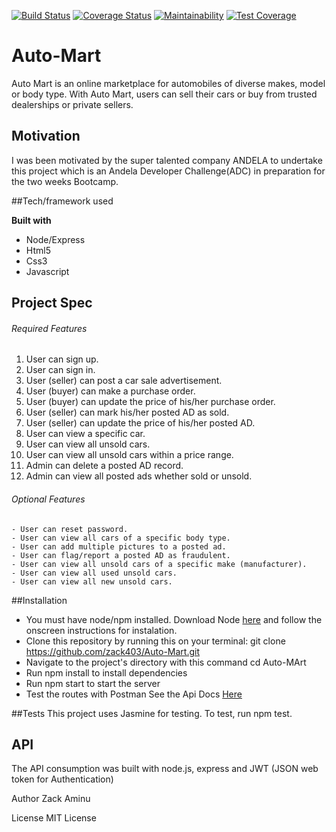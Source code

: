[![Build Status](https://travis-ci.org/zack403/Auto-Mart.svg?branch=develop)](https://travis-ci.org/zack403/Auto-Mart) 
[![Coverage Status](https://coveralls.io/repos/github/zack403/Auto-Mart/badge.svg?branch=develop)](https://coveralls.io/github/zack403/Auto-Mart?branch=develop) 
[![Maintainability](https://api.codeclimate.com/v1/badges/8670f7db5047626ca096/maintainability)](https://codeclimate.com/github/zack403/Auto-Mart/maintainability)
[![Test Coverage](https://api.codeclimate.com/v1/badges/8670f7db5047626ca096/test_coverage)](https://codeclimate.com/github/zack403/Auto-Mart/test_coverage)



# Auto-Mart
Auto Mart is an online marketplace for automobiles of diverse makes, model or body type. With Auto Mart, users can sell their cars or buy from trusted dealerships or private sellers.


## Motivation
I was been motivated by the super talented company ANDELA to undertake this project which is an Andela Developer Challenge(ADC) in preparation for the two weeks Bootcamp.

##Tech/framework used

**Built with**
   - Node/Express
   - Html5
   - Css3
   - Javascript 

## Project Spec

###### Required Features
1. User can sign up.
2. User can sign in.
3. User (seller) can post a car sale advertisement.
4. User (buyer) can make a purchase order.
5. User (buyer) can update the price of his/her purchase order.
6. User (seller) can mark his/her posted AD as sold.
7. User (seller) can update the price of his/her posted AD.
8. User can view a specific car.
9. User can view all unsold cars.
10. User can view all unsold cars within a price range.
11. Admin can delete a posted AD record.
12. Admin can view all posted ads whether sold or unsold.

###### Optional Features
    - User can reset password.
    - User can view all cars of a specific body type.
    - User can add multiple pictures to a posted ad.
    - User can flag/report a posted AD as fraudulent.
    - User can view all unsold cars of a specific make (manufacturer).
    - User can view all used unsold cars.
    - User can view all new unsold cars.

##Installation
   - You must have node/npm installed. Download Node [here](https://nodejs.org) and follow the        onscreen instructions for instalation.
   - Clone this repository by running this on your terminal: git clone https://github.com/zack403/Auto-Mart.git
   - Navigate to the project's directory with this command cd Auto-MArt
   - Run npm install to install dependencies
   - Run npm start to start the server
   - Test the routes with Postman See the Api Docs [Here]()

##Tests
This project uses Jasmine for testing. To test, run npm test.

## API
The API consumption was built with node.js, express and JWT (JSON web token for Authentication)

Author
Zack Aminu

License
MIT License
